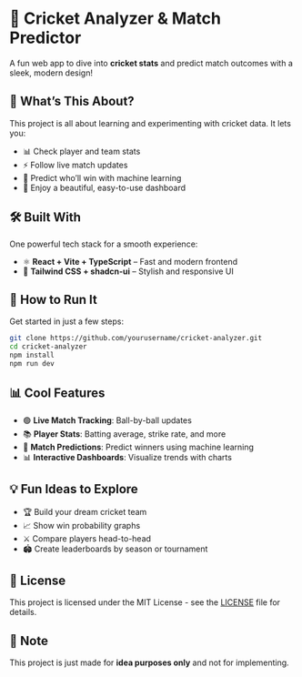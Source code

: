 # 🏏 Cricket Analyzer & Match Predictor

A fun web app to dive into **cricket stats** and predict match outcomes with a sleek, modern design!

## 🌟 What’s This About?

This project is all about learning and experimenting with cricket data. It lets you:

- 📊 Check player and team stats
- ⚡ Follow live match updates
- 🔮 Predict who’ll win with machine learning
- 🎨 Enjoy a beautiful, easy-to-use dashboard

## 🛠 Built With

One powerful tech stack for a smooth experience:

- ⚛️ **React + Vite + TypeScript** – Fast and modern frontend
- 🎨 **Tailwind CSS + shadcn-ui** – Stylish and responsive UI

## 🚀 How to Run It

Get started in just a few steps:

```bash
git clone https://github.com/yourusername/cricket-analyzer.git
cd cricket-analyzer
npm install
npm run dev
```

## 📊 Cool Features

- 🟢 **Live Match Tracking**: Ball-by-ball updates
- 📚 **Player Stats**: Batting average, strike rate, and more
- 🔮 **Match Predictions**: Predict winners using machine learning
- 📊 **Interactive Dashboards**: Visualize trends with charts

## 💡 Fun Ideas to Explore

- 🏆 Build your dream cricket team
- 📈 Show win probability graphs
- ⚔️ Compare players head-to-head
- 🏟 Create leaderboards by season or tournament

## 📜 License

This project is licensed under the MIT License - see the [LICENSE](LICENSE) file for details.

## 📌 Note

This project is just made for **idea purposes only** and not for implementing.
